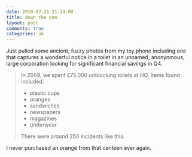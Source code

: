 ```yaml
---
date: 2010-07-21 21:24:00
title: down the pan
layout: post
comments: true
categories: uk
---
```

Just pulled some ancient, fuzzy photos from my toy phone including one
that captures a wonderful notice in a toilet in an unnamed, anonynmous,
large corporation looking for significant financial savings in Q4.

> In 2009, we spent &pound;75,000 unblocking toilets at HQ. Items found
> included:
>
> - plastic cups
> - oranges
> - sandwiches
> - newspapers
> - magazines
> - underwear
>
> There were around 250 incidents like this.

I never purchased an orange from that canteen ever again.
